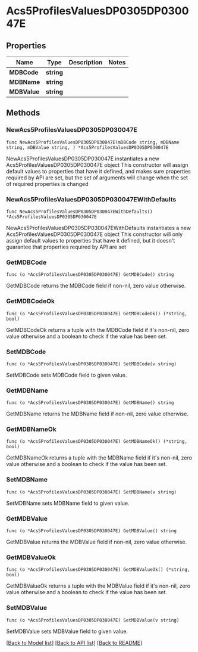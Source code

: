 # Acs5ProfilesValuesDP0305DP030047E

## Properties

Name | Type | Description | Notes
------------ | ------------- | ------------- | -------------
**MDBCode** | **string** |  | 
**MDBName** | **string** |  | 
**MDBValue** | **string** |  | 

## Methods

### NewAcs5ProfilesValuesDP0305DP030047E

`func NewAcs5ProfilesValuesDP0305DP030047E(mDBCode string, mDBName string, mDBValue string, ) *Acs5ProfilesValuesDP0305DP030047E`

NewAcs5ProfilesValuesDP0305DP030047E instantiates a new Acs5ProfilesValuesDP0305DP030047E object
This constructor will assign default values to properties that have it defined,
and makes sure properties required by API are set, but the set of arguments
will change when the set of required properties is changed

### NewAcs5ProfilesValuesDP0305DP030047EWithDefaults

`func NewAcs5ProfilesValuesDP0305DP030047EWithDefaults() *Acs5ProfilesValuesDP0305DP030047E`

NewAcs5ProfilesValuesDP0305DP030047EWithDefaults instantiates a new Acs5ProfilesValuesDP0305DP030047E object
This constructor will only assign default values to properties that have it defined,
but it doesn't guarantee that properties required by API are set

### GetMDBCode

`func (o *Acs5ProfilesValuesDP0305DP030047E) GetMDBCode() string`

GetMDBCode returns the MDBCode field if non-nil, zero value otherwise.

### GetMDBCodeOk

`func (o *Acs5ProfilesValuesDP0305DP030047E) GetMDBCodeOk() (*string, bool)`

GetMDBCodeOk returns a tuple with the MDBCode field if it's non-nil, zero value otherwise
and a boolean to check if the value has been set.

### SetMDBCode

`func (o *Acs5ProfilesValuesDP0305DP030047E) SetMDBCode(v string)`

SetMDBCode sets MDBCode field to given value.


### GetMDBName

`func (o *Acs5ProfilesValuesDP0305DP030047E) GetMDBName() string`

GetMDBName returns the MDBName field if non-nil, zero value otherwise.

### GetMDBNameOk

`func (o *Acs5ProfilesValuesDP0305DP030047E) GetMDBNameOk() (*string, bool)`

GetMDBNameOk returns a tuple with the MDBName field if it's non-nil, zero value otherwise
and a boolean to check if the value has been set.

### SetMDBName

`func (o *Acs5ProfilesValuesDP0305DP030047E) SetMDBName(v string)`

SetMDBName sets MDBName field to given value.


### GetMDBValue

`func (o *Acs5ProfilesValuesDP0305DP030047E) GetMDBValue() string`

GetMDBValue returns the MDBValue field if non-nil, zero value otherwise.

### GetMDBValueOk

`func (o *Acs5ProfilesValuesDP0305DP030047E) GetMDBValueOk() (*string, bool)`

GetMDBValueOk returns a tuple with the MDBValue field if it's non-nil, zero value otherwise
and a boolean to check if the value has been set.

### SetMDBValue

`func (o *Acs5ProfilesValuesDP0305DP030047E) SetMDBValue(v string)`

SetMDBValue sets MDBValue field to given value.



[[Back to Model list]](../README.md#documentation-for-models) [[Back to API list]](../README.md#documentation-for-api-endpoints) [[Back to README]](../README.md)


